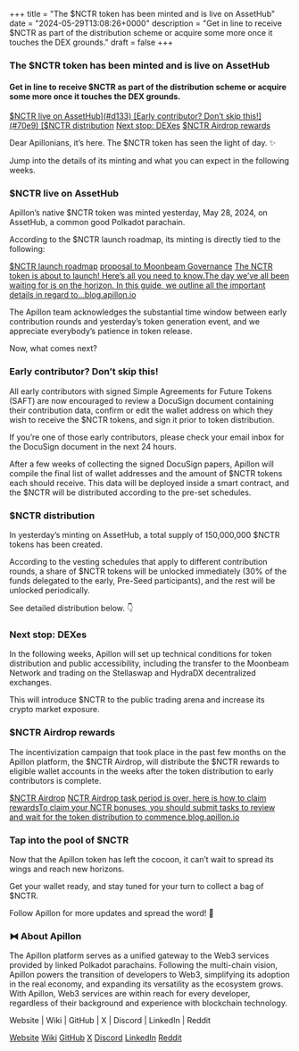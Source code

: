 +++
title = "The $NCTR token has been minted and is live on AssetHub"
date = "2024-05-29T13:08:26+0000"
description = "Get in line to receive $NCTR as part of the distribution scheme or acquire some more once it touches the DEX grounds."
draft = false
+++

### The $NCTR token has been minted and is live on AssetHub


#### Get in line to receive $NCTR as part of the distribution scheme or acquire some more once it touches the DEX grounds.

[$NCTR live on AssetHub](#d133)
[Early contributor? Don’t skip this!](#70e9)
[$NCTR distribution](#9b9e)
[Next stop: DEXes](#efef)
[$NCTR Airdrop rewards](#0f5c)

Dear Apillonians, it’s here. The $NCTR token has seen the light of day. ✨


Jump into the details of its minting and what you can expect in the following weeks.


### $NCTR live on AssetHub


Apillon’s native $NCTR token was minted yesterday, May 28, 2024, on AssetHub, a common good Polkadot parachain.


According to the $NCTR launch roadmap, its minting is directly tied to the following:

[$NCTR launch roadmap](https://blog.apillon.io/the-nctr-token-is-about-to-launch-heres-all-you-need-to-know-f7edd86bb76c#2b8f)
[proposal to Moonbeam Governance](https://moonbeam.polkassembly.network/referenda/56)
[The NCTR token is about to launch! Here’s all you need to know.The day we’ve all been waiting for is on the horizon. In this guide, we outline all the important details in regard to…blog.apillon.io](https://blog.apillon.io/the-nctr-token-is-about-to-launch-heres-all-you-need-to-know-f7edd86bb76c)

The Apillon team acknowledges the substantial time window between early contribution rounds and yesterday’s token generation event, and we appreciate everybody’s patience in token release.


Now, what comes next?


### Early contributor? Don’t skip this!


All early contributors with signed Simple Agreements for Future Tokens (SAFT) are now encouraged to review a DocuSign document containing their contribution data, confirm or edit the wallet address on which they wish to receive the $NCTR tokens, and sign it prior to token distribution.


If you’re one of those early contributors, please check your email inbox for the DocuSign document in the next 24 hours.


After a few weeks of collecting the signed DocuSign papers, Apillon will compile the final list of wallet addresses and the amount of $NCTR tokens each should receive. This data will be deployed inside a smart contract, and the $NCTR will be distributed according to the pre-set schedules.


### $NCTR distribution


In yesterday’s minting on AssetHub, a total supply of 150,000,000 $NCTR tokens has been created.


According to the vesting schedules that apply to different contribution rounds, a share of $NCTR tokens will be unlocked immediately (30% of the funds delegated to the early, Pre-Seed participants), and the rest will be unlocked periodically.


See detailed distribution below. 👇


### Next stop: DEXes


In the following weeks, Apillon will set up technical conditions for token distribution and public accessibility, including the transfer to the Moonbeam Network and trading on the Stellaswap and HydraDX decentralized exchanges.


This will introduce $NCTR to the public trading arena and increase its crypto market exposure.


### $NCTR Airdrop rewards


The incentivization campaign that took place in the past few months on the Apillon platform, the $NCTR Airdrop, will distribute the $NCTR rewards to eligible wallet accounts in the weeks after the token distribution to early contributors is complete.

[$NCTR Airdrop](https://blog.apillon.io/nctr-airdrop-rewards-web3-builders-on-the-apillon-platform-369adc0bcbf2)
[NCTR Airdrop task period is over, here is how to claim rewardsTo claim your NCTR bonuses, you should submit tasks to review and wait for the token distribution to commence.blog.apillon.io](https://blog.apillon.io/nctr-airdrop-task-period-is-over-here-is-how-to-claim-rewards-fbd721241f11)

### Tap into the pool of $NCTR


Now that the Apillon token has left the cocoon, it can’t wait to spread its wings and reach new horizons.


Get your wallet ready, and stay tuned for your turn to collect a bag of $NCTR.


Follow Apillon for more updates and spread the word! 🦋


### ⧓ About Apillon


The Apillon platform serves as a unified gateway to the Web3 services provided by linked Polkadot parachains. Following the multi-chain vision, Apillon powers the transition of developers to Web3, simplifying its adoption in the real economy, and expanding its versatility as the ecosystem grows. With Apillon, Web3 services are within reach for every developer, regardless of their background and experience with blockchain technology.


Website | Wiki | GitHub | X | Discord | LinkedIn | Reddit

[Website](https://apillon.io/)
[Wiki](https://wiki.apillon.io/)
[GitHub](https://github.com/Apillon-web3)
[X](https://twitter.com/apillon)
[Discord](https://discord.gg/apillon)
[LinkedIn](https://www.linkedin.com/company/apillon/)
[Reddit](https://www.reddit.com/r/apillon/)